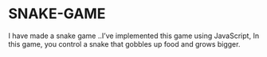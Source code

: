 # SNAKE-GAME
I have made a snake game ..I’ve implemented this game using JavaScript, In this game, you control a snake that gobbles up food and grows bigger.
